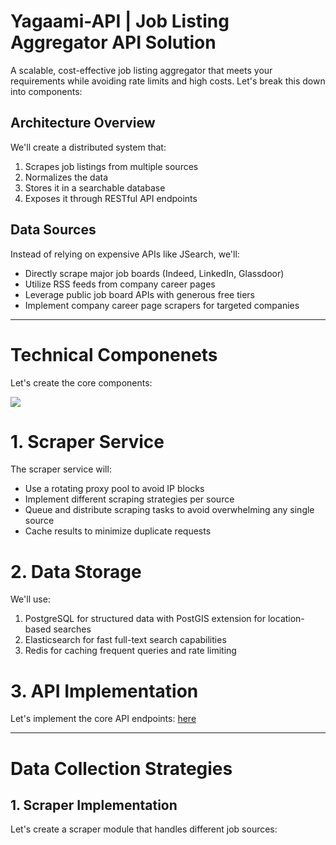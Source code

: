 # Yagaami-API | Job Listing Aggregator API Solution
A scalable, cost-effective job listing aggregator that meets your requirements while avoiding rate limits and high costs. Let's break this down into components:

## Architecture Overview
We'll create a distributed system that:
1. Scrapes job listings from multiple sources
2. Normalizes the data
3. Stores it in a searchable database
4. Exposes it through RESTful API endpoints

## Data Sources
Instead of relying on expensive APIs like JSearch, we'll:
- Directly scrape major job boards (Indeed, LinkedIn, Glassdoor)
- Utilize RSS feeds from company career pages
- Leverage public job board APIs with generous free tiers
- Implement company career page scrapers for targeted companies

--- 
# Technical Componenets
Let's create the core components:

![](https://github.com/user-attachments/assets/dee5497c-370f-4470-a6e4-78ba8d4416c8)

# 1. Scraper Service
The scraper service will:
- Use a rotating proxy pool to avoid IP blocks
- Implement different scraping strategies per source
- Queue and distribute scraping tasks to avoid overwhelming any single source
- Cache results to minimize duplicate requests


# 2. Data Storage
We'll use:
1. PostgreSQL for structured data with PostGIS extension for location-based searches
2. Elasticsearch for fast full-text search capabilities
3. Redis for caching frequent queries and rate limiting

# 3. API Implementation
Let's implement the core API endpoints:  [here](https://github.com/im-caveman/Yagaami-API/blob/75dfb435187f690a908e8bce67af41fc348ebc26/Yagaami%20API%20Implementation.py)

--- 
# Data Collection Strategies
## 1. Scraper Implementation
Let's create a scraper module that handles different job sources:
